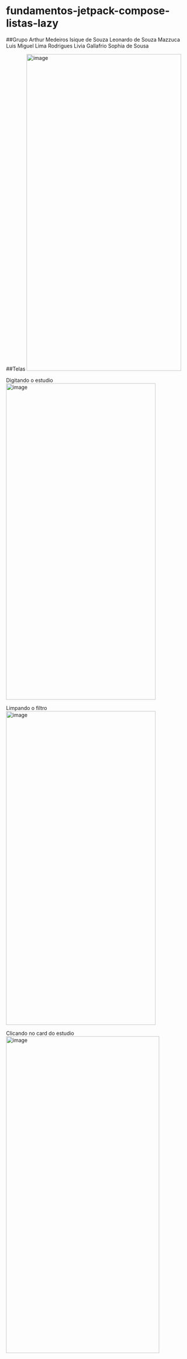 ﻿# fundamentos-jetpack-compose-listas-lazy

##Grupo
Arthur Medeiros Isique de Souza
Leonardo de Souza Mazzuca
Luis Miguel Lima Rodrigues
Livia Gallafrio
Sophia de Sousa

##Telas
<img width="423" height="863" alt="image" src="https://github.com/user-attachments/assets/dd4d0598-1323-406d-ba68-ea79c7522004" />

Digitando o estudio
<img width="409" height="862" alt="image" src="https://github.com/user-attachments/assets/9feb10d2-b82f-451e-9cc8-8a3623fd2445" />

Limpando o filtro
<img width="409" height="855" alt="image" src="https://github.com/user-attachments/assets/615168ce-2f50-4d88-b224-add48ac1bc5a" />

Clicando no card do estudio
<img width="419" height="863" alt="image" src="https://github.com/user-attachments/assets/46ac1832-2940-49c3-a582-f729367004cb" />


